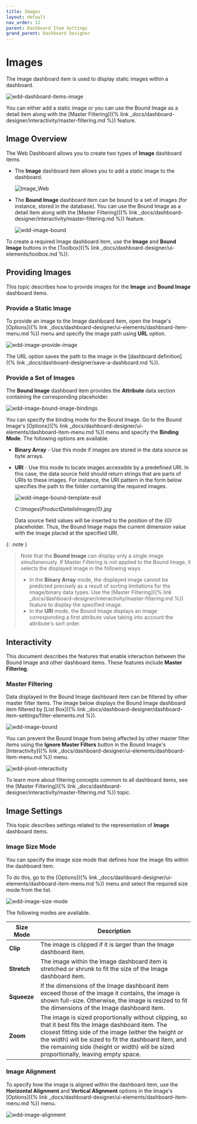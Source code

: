 ```yaml
---
title: Images
layout: default
nav_order: 12
parent: Dashboard Item Settings
grand_parent: Dashboard Designer
---
```

# Images
The Image dashboard item is used to display static images within a dashboard.

![wdd-dashboard-items-image](/assets/images/dashboards/img125123.png)

You can either add a static image or you can use the Bound Image as a detail item along with the [Master Filtering]({% link _docs/dashboard-designer/interactivity/master-filtering.md %}) feature.

## Image Overview
The Web Dashboard allows you to create two types of **Image** dashboard items.
* The **Image** dashboard item allows you to add a static image to the dashboard.
	
	![Image_Web](/assets/images/dashboards/img22523.png)
* The **Bound Image** dashboard item can be bound to a set of images (for instance, stored in the database). You can use the Bound Image as a detail item along with the [Master Filtering]({% link _docs/dashboard-designer/interactivity/master-filtering.md %}) feature.
	
	![wdd-image-bound](/assets/images/dashboards/img125706.png)

To create a required Image dashboard item, use the **Image** and **Bound Image** buttons in the [Toolbox]({% link _docs/dashboard-designer/ui-elements/toolbox.md %}).

## Providing Images
This topic describes how to provide images for the **Image** and **Bound Image** dashboard items.

### Provide a Static Image
To provide an image to the Image dashboard item, open the Image's [Options]({% link _docs/dashboard-designer/ui-elements/dashboard-item-menu.md %}) menu and specify the image path using **URL** option.

![wdd-image-provide-image](/assets/images/dashboards/img125751.png)

The URL option saves the path to the image in the [dashboard definition]({% link _docs/dashboard-designer/save-a-dashboard.md %}).

### Provide a Set of Images
The **Bound Image** dashboard item provides the **Attribute** data section containing the corresponding placeholder.

![wdd-image-bound-image-bindings](/assets/images/dashboards/img125753.png)

You can specify the binding mode for the Bound Image. Go to the Bound Image's [Options]({% link _docs/dashboard-designer/ui-elements/dashboard-item-menu.md %}) menu and specify the **Binding Mode**. The following options are available.
* **Binary Array** - Use this mode if images are stored in the data source as byte arrays.
* **URI** - Use this mode to locate images accessible by a predefined URI. In this case, the data source field should return strings that are parts of URIs to these images. For instance, the URI pattern in the form below specifies the path to the folder containing the required images. 
	
	![wdd-image-bound-template-eud](/assets/images/dashboards/img128884.png)
	
	_C:\Images\ProductDetailsImages\{0}.jpg_
	
	Data source field values will be inserted to the position of the _{0}_ placeholder. Thus, the Bound Image maps the current dimension value with the image placed at the specified URI.

{: .note }
> Note that the **Bound Image** can display only a single image simultaneously. If Master Filtering is not applied to the Bound Image, it selects the displayed image in the following ways.
> * In the **Binary Array** mode, the displayed image cannot be predicted precisely as a result of sorting limitations for the image/binary data types. Use the [Master Filtering]({% link _docs/dashboard-designer/interactivity/master-filtering.md %}) feature to display the specified image.
> * In the **URI** mode, the Bound Image displays an image corresponding a first attribute value taking into account the attribute's sort order.


## Interactivity
This document describes the features that enable interaction between the Bound Image and other dashboard items. These features include **Master Filtering**.

### Master Filtering
Data displayed in the Bound Image dashboard item can be filtered by other master filter items. The image below displays the Bound Image dashboard item filtered by [List Box]({% link _docs/dashboard-designer/dashboard-item-settings/filter-elements.md %}).

![wdd-image-bound](/assets/images/dashboards/img125706.png)

You can prevent the Bound Image from being affected by other master filter items using the **Ignore Master Filters** button in the Bound Image's [Interactivity]({% link _docs/dashboard-designer/ui-elements/dashboard-item-menu.md %}) menu.

![wdd-pivot-interactivity](/assets/images/dashboards/img125456.png)

To learn more about filtering concepts common to all dashboard items, see the [Master Filtering]({% link _docs/dashboard-designer/interactivity/master-filtering.md %}) topic.

## Image Settings
This topic describes settings related to the representation of **Image** dashboard items.

### Image Size Mode
You can specify the image size mode that defines how the image fits within the dashboard item.

To do this, go to the [Options]({% link _docs/dashboard-designer/ui-elements/dashboard-item-menu.md %}) menu and select the required size mode from the list.

![wdd-image-size-mode](/assets/images/dashboards/img125755.png)

The following modes are available.

| Size Mode | Description |
|---|---|
| **Clip** | The image is clipped if it is larger than the Image dashboard item. |
| **Stretch** | The image within the Image dashboard item is stretched or shrunk to fit the size of the Image dashboard item. |
| **Squeeze** | If the dimensions of the Image dashboard item exceed those of the image it contains, the image is shown full-size. Otherwise, the image is resized to fit the dimensions of the Image dashboard item. |
| **Zoom** | The image is sized proportionally without clipping, so that it best fits the Image dashboard item. The closest fitting side of the image (either the height or the width) will be sized to fit the dashboard item, and the remaining side (height or width) will be sized proportionally, leaving empty space. |

### Image Alignment
To specify how the image is aligned within the dashboard item, use the **Horizontal Alignment** and **Vertical Alignment** options in the Image's [Options]({% link _docs/dashboard-designer/ui-elements/dashboard-item-menu.md %}) menu.

![wdd-image-alignment](/assets/images/dashboards/img125756.png)